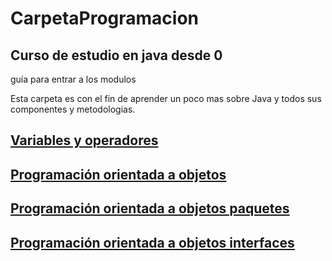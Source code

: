 # CarpetaProgramacion

## Curso de estudio en java desde 0

guía para entrar a los modulos

Esta carpeta es con el fin de aprender un poco mas sobre Java y todos sus componentes y metodologias.

## [Variables y operadores](./VariablesYOperadores)

## [Programación orientada a objetos](./Poo)

## [Programación orientada a objetos paquetes](./Paquetes)

## [Programación orientada a objetos interfaces](./PooInterfaces)

